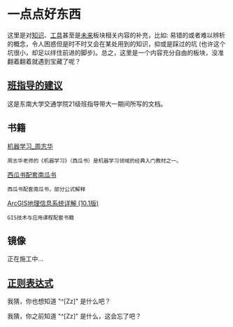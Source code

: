 # 一点点好东西

这里是对[知识](./knowledge.md)、[工具](./tools.md)甚至是[未来](./future.md)板块相关内容的补充，比如: 易错的或者难以辨析的概念，令人困惑但是时不时又会在某处用到的知识，抑或是踩过的坑 (也许这个坑很小，却足以绊住前进的脚步)。总之，这里是一个内容充分自由的板块，没准翻着翻着就遇到宝藏了呢？

## [班指导的建议](./GoodStuffContent/Sharing/To%20SEU%20freshman%20students%202021.md)

这是东南大学交通学院21级班指导带大一期间所写的文档。

## 书籍

[机器学习_周志华](https://wwv.lanzouh.com/iqYtF1s6nodg)

```text
周志华老师的《机器学习》（西瓜书）是机器学习领域的经典入门教材之一。
```

[西瓜书配套南瓜书](https://wwv.lanzouh.com/isp0U1s6noeh)

```text
西瓜书配套南瓜书，部分公式解释
```

[ArcGIS地理信息系统详解  (10.1版) ](https://wwv.lanzouh.com/irHoC1s6nnvi)

```text
GIS技术与应用课程配套书籍
```

## 镜像

正在施工中...

## [正则表达式](./GoodStuffContent/regular_exp.md)

我猜，你也想知道 "^[Zz]" 是什么吧？

我猜，你之前知道 "^[Zz]" 是什么，这会忘了吧？
